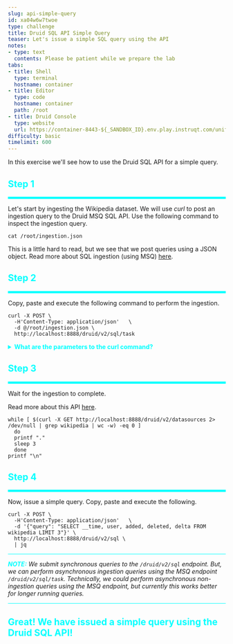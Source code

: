 ```yaml
---
slug: api-simple-query
id: xa04w6w7twoe
type: challenge
title: Druid SQL API Simple Query
teaser: Let's issue a simple SQL query using the API
notes:
- type: text
  contents: Please be patient while we prepare the lab
tabs:
- title: Shell
  type: terminal
  hostname: container
- title: Editor
  type: code
  hostname: container
  path: /root
- title: Druid Console
  type: website
  url: https://container-8443-${_SANDBOX_ID}.env.play.instruqt.com/unified-console.html
difficulty: basic
timelimit: 600
---
```


In this exercise we'll see how to use the Druid SQL API for a simple query.

<h2 style="color:cyan">Step 1</h2><hr style="color:cyan;background-color:cyan;height:5px">

Let's start by ingesting the Wikipedia dataset.
We will use _curl_ to post an ingestion query to the Druid MSQ SQL API.
Use the following command to inspect the ingestion query.

```
cat /root/ingestion.json
```

This is a little hard to read, but we see that we post queries using a JSON object.
Read more about SQL ingestion (using MSQ) <a href="https://druid.apache.org/docs/latest/multi-stage-query/concepts.html" target="_blank">here</a>.

<h2 style="color:cyan">Step 2</h2><hr style="color:cyan;background-color:cyan;height:5px">

Copy, paste and execute the following command to perform the ingestion.


```
curl -X POST \
  -H'Content-Type: application/json'   \
  -d @/root/ingestion.json \
  http://localhost:8888/druid/v2/sql/task
```

<details>
  <summary style="color:cyan"><b>What are the parameters to the curl command?</b></summary>
<hr style="background-color:cyan">
<ul>
<li><i>-X POST</i> - indicates using the HTTP POST operation</li>
<li><i>-H'Content-Type: application/json'</i> - indicates that the payload body is formatted as JSON</li>
<li><i>-d @/root/ingestion.json</i> - specifies the file containing the payload body</li>
<li><i>http://localhost:8888/druid/v2/sql/task</i> - is the target URL for the command</li>
</ul>
<hr style="background-color:cyan">
</details>

<h2 style="color:cyan">Step 3</h2><hr style="color:cyan;background-color:cyan;height:5px">

Wait for the ingestion to complete.

Read more about this API <a href="https://druid.apache.org/docs/latest/operations/api-reference.html#datasource-information" target="_blank">here</a>.

```
while [ $(curl -X GET http://localhost:8888/druid/v2/datasources 2> /dev/null | grep wikipedia | wc -w) -eq 0 ]
  do
  printf "."
  sleep 3
  done
printf "\n"
```

<h2 style="color:cyan">Step 4</h2><hr style="color:cyan;background-color:cyan;height:5px">

Now, issue a simple query.
Copy, paste and execute the following.

```
curl -X POST \
  -H'Content-Type: application/json'   \
  -d '{"query": "SELECT __time, user, added, deleted, delta FROM wikipedia LIMIT 3"}' \
  http://localhost:8888/druid/v2/sql \
  | jq
```

<hr style="background-color:cyan">
<p><span style="color:cyan"><strong><em>NOTE:</em></strong></span> <i>We submit synchronous queries to the <code>/druid/v2/sql</code> endpoint.
But, we can perform asynchronous ingestion queries using the MSQ endpoint <code>/druid/v2/sql/task</code>.
Technically, we could perform asynchronous non-ingestion queries using the MSQ endpoint, but currently this works better for longer running queries.</i>
<hr style="background-color:cyan">

<h2 style="color:cyan">Great! We have issued a simple query using the Druid SQL API!</h2>


<style type="text/css" rel="stylesheet">
.lightbox { display: none; position: fixed; justify-content: center; align-items: center; z-index: 999; top: 0; left: 0; right: 0; bottom: 0; padding: 1rem; background: rgba(0, 0, 0, 0.8); }
.lightbox:target { display: flex; }
.lightbox img { max-height: 100% }
.thumbnail:hover {
    position:fixed;
    top:-25px;
    left:-35px;
    width:500px;
    height:auto;
    display:block;
    z-index:999;
}
</style>
